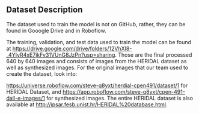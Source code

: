 ## Dataset Description

The dataset used to train the model is not on GitHub, rather, they can be found in Gooogle Drive and in Roboflow.

The training, validation, and test data used to train the model can be found at https://drive.google.com/drive/folders/12VhXI8-_4YIyR4xE7jkFv31VUnG8JzPn?usp=sharing. Those are the final processed 640 by 640 images and consists of images from the HERIDAL dataset as well as synthesized images. For the original images that our team used to create the dataset, look into:

https://universe.roboflow.com/steve-q8yxt/herdial-cpen491/dataset/1 for HERIDAL Dataset, and 
https://app.roboflow.com/steve-q8yxt/cpen-491-dall-e-images/1 for synthesized images. The entire HERIDAL dataset is also available at
http://ipsar.fesb.unist.hr/HERIDAL%20database.html.
